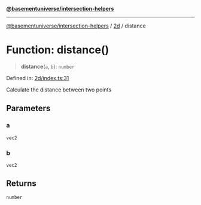 [**@basementuniverse/intersection-helpers**](../../README.md)

***

[@basementuniverse/intersection-helpers](../../README.md) / [2d](../README.md) / distance

# Function: distance()

> **distance**(`a`, `b`): `number`

Defined in: [2d/index.ts:31](https://github.com/basementuniverse/intersection-helpers/blob/39011b43f2fd5dca5c24f1c152bb983bef87ec23/src/2d/index.ts#L31)

Calculate the distance between two points

## Parameters

### a

`vec2`

### b

`vec2`

## Returns

`number`
